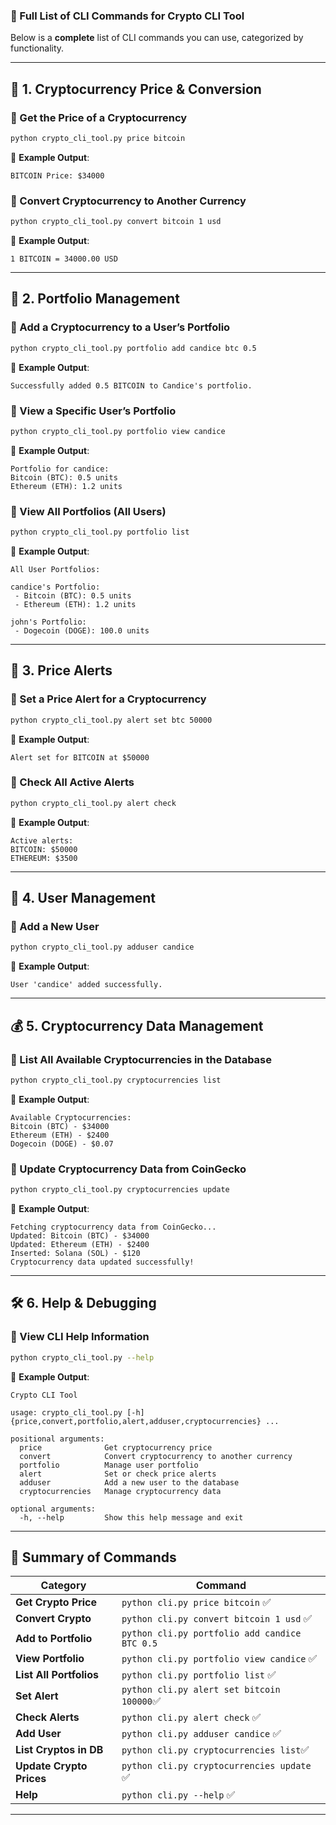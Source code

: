 ### **📌 Full List of CLI Commands for Crypto CLI Tool**

Below is a **complete** list of CLI commands you can use, categorized by functionality.

---

## **🚀 1. Cryptocurrency Price & Conversion**

### **🔹 Get the Price of a Cryptocurrency**

```bash
python crypto_cli_tool.py price bitcoin
```

📌 **Example Output**:

```
BITCOIN Price: $34000
```

### **🔹 Convert Cryptocurrency to Another Currency**

```bash
python crypto_cli_tool.py convert bitcoin 1 usd
```

📌 **Example Output**:

```
1 BITCOIN = 34000.00 USD
```

---

## **📂 2. Portfolio Management**

### **🔹 Add a Cryptocurrency to a User’s Portfolio**

```bash
python crypto_cli_tool.py portfolio add candice btc 0.5
```

📌 **Example Output**:

```
Successfully added 0.5 BITCOIN to Candice's portfolio.
```

### **🔹 View a Specific User’s Portfolio**

```bash
python crypto_cli_tool.py portfolio view candice
```

📌 **Example Output**:

```
Portfolio for candice:
Bitcoin (BTC): 0.5 units
Ethereum (ETH): 1.2 units
```

### **🔹 View All Portfolios (All Users)**

```bash
python crypto_cli_tool.py portfolio list
```

📌 **Example Output**:

```
All User Portfolios:

candice's Portfolio:
 - Bitcoin (BTC): 0.5 units
 - Ethereum (ETH): 1.2 units

john's Portfolio:
 - Dogecoin (DOGE): 100.0 units
```

---

## **🔔 3. Price Alerts**

### **🔹 Set a Price Alert for a Cryptocurrency**

```bash
python crypto_cli_tool.py alert set btc 50000
```

📌 **Example Output**:

```
Alert set for BITCOIN at $50000
```

### **🔹 Check All Active Alerts**

```bash
python crypto_cli_tool.py alert check
```

📌 **Example Output**:

```
Active alerts:
BITCOIN: $50000
ETHEREUM: $3500
```

---

## **👤 4. User Management**

### **🔹 Add a New User**

```bash
python crypto_cli_tool.py adduser candice
```

📌 **Example Output**:

```
User 'candice' added successfully.
```

---

## **💰 5. Cryptocurrency Data Management**

### **🔹 List All Available Cryptocurrencies in the Database**

```bash
python crypto_cli_tool.py cryptocurrencies list
```

📌 **Example Output**:

```
Available Cryptocurrencies:
Bitcoin (BTC) - $34000
Ethereum (ETH) - $2400
Dogecoin (DOGE) - $0.07
```

### **🔹 Update Cryptocurrency Data from CoinGecko**

```bash
python crypto_cli_tool.py cryptocurrencies update
```

📌 **Example Output**:

```
Fetching cryptocurrency data from CoinGecko...
Updated: Bitcoin (BTC) - $34000
Updated: Ethereum (ETH) - $2400
Inserted: Solana (SOL) - $120
Cryptocurrency data updated successfully!
```

---

## **🛠 6. Help & Debugging**

### **🔹 View CLI Help Information**

```bash
python crypto_cli_tool.py --help
```

📌 **Example Output**:

```
Crypto CLI Tool

usage: crypto_cli_tool.py [-h] {price,convert,portfolio,alert,adduser,cryptocurrencies} ...

positional arguments:
  price              Get cryptocurrency price
  convert            Convert cryptocurrency to another currency
  portfolio          Manage user portfolio
  alert              Set or check price alerts
  adduser            Add a new user to the database
  cryptocurrencies   Manage cryptocurrency data

optional arguments:
  -h, --help         Show this help message and exit
```

---

## **🎯 Summary of Commands**

| **Category**             | **Command**                                   |
| ------------------------ | --------------------------------------------- |
| **Get Crypto Price**     | `python cli.py price bitcoin` ✅              |
| **Convert Crypto**       | `python cli.py convert bitcoin 1 usd` ✅      |
| **Add to Portfolio**     | `python cli.py portfolio add candice BTC 0.5` |
| **View Portfolio**       | `python cli.py portfolio view candice` ✅     |
| **List All Portfolios**  | `python cli.py portfolio list` ✅             |
| **Set Alert**            | `python cli.py alert set bitcoin 100000`✅    |
| **Check Alerts**         | `python cli.py alert check` ✅                |
| **Add User**             | `python cli.py adduser candice` ✅            |
| **List Cryptos in DB**   | `python cli.py cryptocurrencies list`✅       |
| **Update Crypto Prices** | `python cli.py cryptocurrencies update` ✅    |
| **Help**                 | `python cli.py --help` ✅                     |

---
